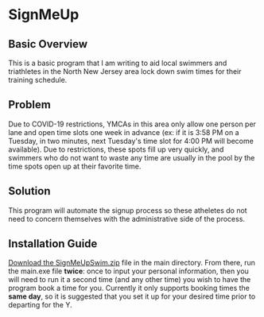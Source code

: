 # SignMeUp

## Basic Overview

This is a basic program that I am writing to aid local swimmers and triathletes
in the North New Jersey area lock down swim times for their training schedule.

## Problem

Due to COVID-19 restrictions, YMCAs in this area only allow one person per lane
and open time slots one week in advance (ex: if it is 3:58 PM on a Tuesday, in
two minutes, next Tuesday's time slot for 4:00 PM will become available). Due
to restrictions, these spots fill up very quickly, and swimmers who do not want
to waste any time are usually in the pool by the time spots open up at their
favorite time.

## Solution

This program will automate the signup process so these atheletes do not need to
concern themselves with the administrative side of the process.

## Installation Guide
[Download the SignMeUpSwim.zip](https://github.com/AidanDuffy/SignMeUp/blob/master/SignMeUpSwim.zip) file in the main directory. From there, run the main.exe file **twice**: once to input your personal information, then you will need to run it a second time (and any other time) you wish to have the program book a time for you. Currently it only supports booking times the **same day**, so it is suggested that you set it up for your desired time prior to departing for the Y.
